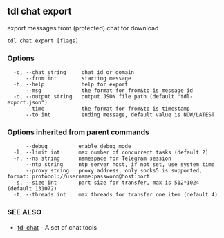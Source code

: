 ## tdl chat export

export messages from (protected) chat for download

```
tdl chat export [flags]
```

### Options

```
  -c, --chat string     chat id or domain
      --from int        starting message
  -h, --help            help for export
      --msg             the format for from&to is message id
  -o, --output string   output JSON file path (default "tdl-export.json")
      --time            the format for from&to is timestamp
      --to int          ending message, default value is NOW/LATEST
```

### Options inherited from parent commands

```
      --debug          enable debug mode
  -l, --limit int      max number of concurrent tasks (default 2)
  -n, --ns string      namespace for Telegram session
      --ntp string     ntp server host, if not set, use system time
      --proxy string   proxy address, only socks5 is supported, format: protocol://username:password@host:port
  -s, --size int       part size for transfer, max is 512*1024 (default 131072)
  -t, --threads int    max threads for transfer one item (default 4)
```

### SEE ALSO

* [tdl chat](tdl_chat.md)	 - A set of chat tools

